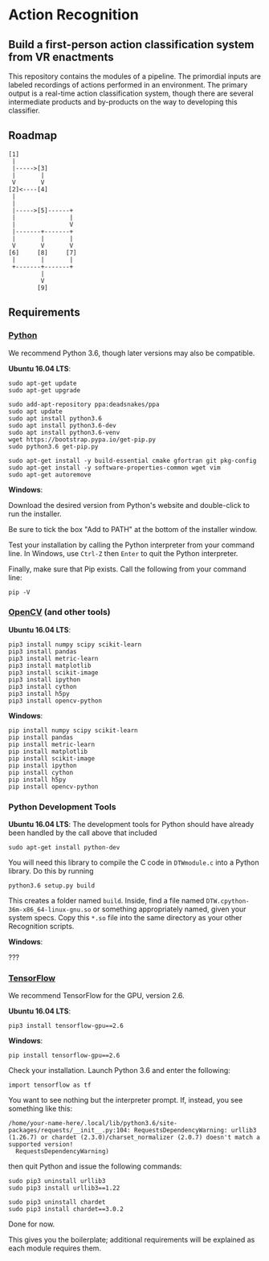 # Action Recognition

## Build a first-person action classification system from VR enactments

This repository contains the modules of a pipeline. The primordial inputs are labeled recordings of actions performed in an environment. The primary output is a real-time action classification system, though there are several intermediate products and by-products on the way to developing this classifier.

## Roadmap

```
[1]
 |
 |----->[3]
 |       |
 V       V
[2]<----[4]
 |
 |
 |----->[5]------+
 |               |
 |               V
 |-------+-------+
 |       |       |
 V       V       V
[6]     [8]     [7]
 |       |       |
 +-------+-------+
         |
         V
        [9]
```

## Requirements

### [Python](https://www.python.org/)
We recommend Python 3.6, though later versions may also be compatible.

**Ubuntu 16.04 LTS**:
```
sudo apt-get update
sudo apt-get upgrade

sudo add-apt-repository ppa:deadsnakes/ppa
sudo apt update
sudo apt install python3.6
sudo apt install python3.6-dev
sudo apt install python3.6-venv
wget https://bootstrap.pypa.io/get-pip.py
sudo python3.6 get-pip.py

sudo apt-get install -y build-essential cmake gfortran git pkg-config
sudo apt-get install -y software-properties-common wget vim
sudo apt-get autoremove
```

**Windows**:

Download the desired version from Python's website and double-click to run the installer.

Be sure to tick the box "Add to PATH" at the bottom of the installer window.

Test your installation by calling the Python interpreter from your command line. In Windows, use `Ctrl-Z` then `Enter` to quit the Python interpreter.

Finally, make sure that Pip exists. Call the following from your command line:
```
pip -V
```

### [OpenCV](https://opencv.org/) (and other tools)

**Ubuntu 16.04 LTS**:

```
pip3 install numpy scipy scikit-learn
pip3 install pandas
pip3 install metric-learn
pip3 install matplotlib
pip3 install scikit-image
pip3 install ipython
pip3 install cython
pip3 install h5py
pip3 install opencv-python
```

**Windows**:

```
pip install numpy scipy scikit-learn
pip install pandas
pip install metric-learn
pip install matplotlib
pip install scikit-image
pip install ipython
pip install cython
pip install h5py
pip install opencv-python
```

### Python Development Tools

**Ubuntu 16.04 LTS**:
The development tools for Python should have already been handled by the call above that included
```
sudo apt-get install python-dev
```

You will need this library to compile the C code in `DTWmodule.c` into a Python library. Do this by running
```
python3.6 setup.py build
```

This creates a folder named `build`. Inside, find a file named `DTW.cpython-36m-x86_64-linux-gnu.so` or something appropriately named, given your system specs. Copy this `*.so` file into the same directory as your other Recognition scripts.

**Windows**:

???

### [TensorFlow](https://www.tensorflow.org/)

We recommend TensorFlow for the GPU, version 2.6.

**Ubuntu 16.04 LTS**:
```
pip3 install tensorflow-gpu==2.6
```

**Windows**:
```
pip install tensorflow-gpu==2.6
```

Check your installation. Launch Python 3.6 and enter the following:
```
import tensorflow as tf
```
You want to see nothing but the interpreter prompt. If, instead, you see something like this:
```
/home/your-name-here/.local/lib/python3.6/site-packages/requests/__init__.py:104: RequestsDependencyWarning: urllib3 (1.26.7) or chardet (2.3.0)/charset_normalizer (2.0.7) doesn't match a supported version!
  RequestsDependencyWarning)
```
then quit Python and issue the following commands:
```
sudo pip3 uninstall urllib3
sudo pip3 install urllib3==1.22

sudo pip3 uninstall chardet
sudo pip3 install chardet==3.0.2
```

Done for now.

This gives you the boilerplate; additional requirements will be explained as each module requires them.

